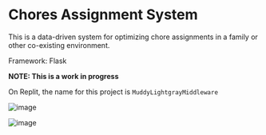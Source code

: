 # Chores Assignment System
This is a data-driven system for optimizing chore assignments in a family or other co-existing environment. 

Framework: Flask

**NOTE: This is a work in progress**

On Replit, the name for this project is `MuddyLightgrayMiddleware`

![image](https://user-images.githubusercontent.com/67705789/217353932-dbcbdd79-bb03-4023-9bd2-fb12942607e7.png)


![image](https://user-images.githubusercontent.com/67705789/217353853-d9eeb546-8a71-4a7d-99c7-ea4f377e8b40.png)
